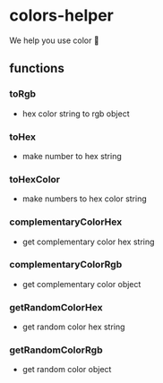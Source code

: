 # colors-helper

We help you use color 🎨

## functions

### toRgb

- hex color string to rgb object

### toHex

- make number to hex string

### toHexColor

- make numbers to hex color string

### complementaryColorHex

- get complementary color hex string

### complementaryColorRgb

- get complementary color object

### getRandomColorHex

- get random color hex string

### getRandomColorRgb

- get random color object
